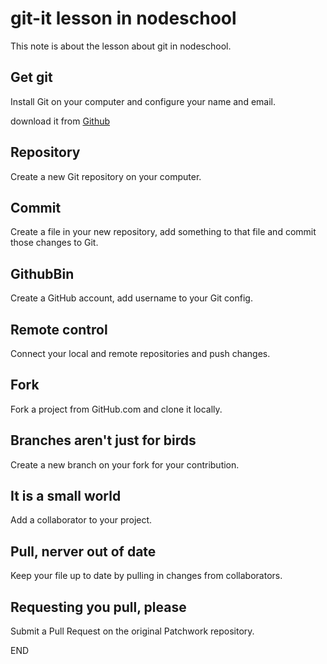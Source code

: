 # git-it lesson in nodeschool


This note is about the lesson about git in nodeschool.


## Get git

Install Git on your computer and configure your name and email.

download it from [Github](https://desktop.github.com)
	
## Repository

Create a new Git repository on your computer.

## Commit
Create a file in your new repository, add something to that file and commit those changes to Git.

## GithubBin
Create a GitHub account, add username to your Git config.

## Remote control
Connect your local and remote repositories and push changes.

## Fork 
Fork a project from GitHub.com and clone it locally.
  
## Branches aren't just for birds
Create a new branch on your fork for your contribution.

## It is a small world
Add a collaborator to your project.

## Pull, nerver out of date
Keep your file up to date by pulling in changes from collaborators.

## Requesting you pull, please
Submit a Pull Request on the original Patchwork repository.
 
 
 END


